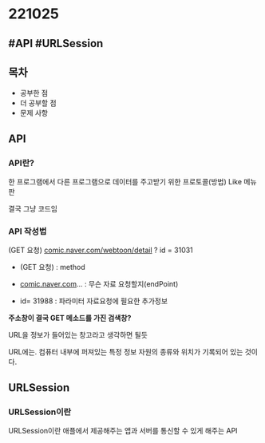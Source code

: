 # 221025

## #API #URLSession

## 목차

- 공부한 점
- 더 공부할 점 
- 문제 사항 



## API

### API란?

한 프로그램에서 다른 프로그램으로 데이터를 주고받기 위한 프로토콜(방법) Like 메뉴판

결국 그냥 코드임 



### API 작성법

(GET 요청) [comic.naver.com/webtoon/detail](http://comic.naver.com/webtoon/detail) ? id = 31031

- (GET 요청) : method

- [comic.naver.com](http://comic.naver.com)… : 무슨 자료 요청할지(endPoint)

- id= 31988 : 파라미터 자료요청에 필요한 추가정보



**주소창이 결국 GET 메소드를 가진 검색창?**

URL을 정보가 들어있는 창고라고 생각하면 될듯

URL에는. 컴퓨터 내부에 퍼져있는 특정 정보 자원의 종류와 위치가 기록되어 있는 것이다.



## URLSession

### URLSession이란

URLSession이란 애플에서 제공해주는 앱과 서버를 통신할 수 있게 해주는 API 


